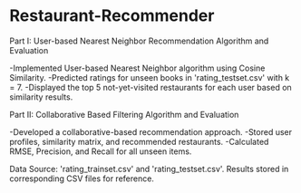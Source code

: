 # Restaurant-Recommender

Part I: User-based Nearest Neighbor Recommendation Algorithm and Evaluation

-Implemented User-based Nearest Neighbor algorithm using Cosine Similarity.
-Predicted ratings for unseen books in 'rating_testset.csv' with k = 7.
-Displayed the top 5 not-yet-visited restaurants for each user based on similarity results.

Part II: Collaborative Based Filtering Algorithm and Evaluation

-Developed a collaborative-based recommendation approach.
-Stored user profiles, similarity matrix, and recommended restaurants.
-Calculated RMSE, Precision, and Recall for all unseen items.

Data Source: 'rating_trainset.csv' and 'rating_testset.csv'.
Results stored in corresponding CSV files for reference.
